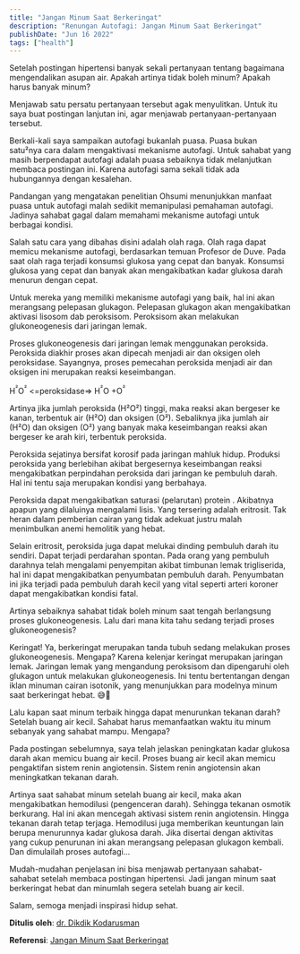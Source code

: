 ```yaml
---
title: "Jangan Minum Saat Berkeringat"
description: "Renungan Autofagi: Jangan Minum Saat Berkeringat"
publishDate: "Jun 16 2022"
tags: ["health"]
---
```


Setelah postingan hipertensi banyak sekali pertanyaan tentang bagaimana mengendalikan asupan air. Apakah artinya tidak boleh minum? Apakah harus banyak minum?

Menjawab satu persatu pertanyaan tersebut agak menyulitkan. Untuk itu saya buat postingan lanjutan ini, agar menjawab pertanyaan-pertanyaan tersebut.

Berkali-kali saya sampaikan autofagi bukanlah puasa. Puasa bukan satu²nya cara dalam mengaktivasi mekanisme autofagi. Untuk sahabat yang masih berpendapat autofagi adalah puasa sebaiknya tidak melanjutkan membaca postingan ini. Karena autofagi sama sekali tidak ada hubungannya dengan kesalehan.

Pandangan yang mengatakan penelitian Ohsumi menunjukkan manfaat puasa untuk autofagi malah sedikit memanipulasi pemahaman autofagi. Jadinya sahabat gagal dalam memahami mekanisme autofagi untuk berbagai kondisi.

Salah satu cara yang dibahas disini adalah olah raga. Olah raga dapat memicu mekanisme autofagi, berdasarkan temuan Profesor de Duve. Pada saat olah raga terjadi konsumsi glukosa yang cepat dan banyak. Konsumsi glukosa yang cepat dan banyak akan mengakibatkan kadar glukosa darah menurun dengan cepat.

Untuk mereka yang memiliki mekanisme autofagi yang baik, hal ini akan merangsang pelepasan glukagon. Pelepasan glukagon akan mengakibatkan aktivasi lisosom dab peroksisom. Peroksisom akan melakukan glukoneogenesis dari jaringan lemak.

Proses glukoneogenesis dari jaringan lemak menggunakan peroksida. Peroksida diakhir proses akan dipecah menjadi air dan oksigen oleh peroksidase. Sayangnya, proses pemecahan peroksida menjadi air dan oksigen ini merupakan reaksi keseimbangan.

H<sup>²</sup>O<sup>²</sup> <=peroksidase=> H<sup>²</sup>O +O<sup>²</sup>

Artinya jika jumlah peroksida (H²O²) tinggi, maka reaksi akan bergeser ke kanan, terbentuk air (H²O) dan oksigen (O²). Sebaliknya jika jumlah air (H²O) dan oksigen (O²) yang banyak maka keseimbangan reaksi akan bergeser ke arah kiri, terbentuk peroksida.

Peroksida sejatinya bersifat korosif pada jaringan mahluk hidup. Produksi peroksida yang berlebihan akibat bergesernya keseimbangan reaksi mengakibatkan perpindahan peroksida dari jaringan ke pembuluh darah. Hal ini tentu saja merupakan kondisi yang berbahaya.

Peroksida dapat mengakibatkan saturasi (pelarutan) protein . Akibatnya apapun yang dilaluinya mengalami lisis. Yang tersering adalah eritrosit. Tak heran dalam pemberian cairan yang tidak adekuat justru malah menimbulkan anemi hemolitik yang hebat.

Selain eritrosit, peroksida juga dapat melukai dinding pembuluh darah itu sendiri. Dapat terjadi perdarahan spontan. Pada orang yang pembuluh darahnya telah mengalami penyempitan akibat timbunan lemak trigliserida, hal ini dapat mengakibatkan penyumbatan pembuluh darah. Penyumbatan ini jika terjadi pada pembuluh darah kecil yang vital seperti arteri koroner dapat mengakibatkan kondisi fatal.

Artinya sebaiknya sahabat tidak boleh minum saat tengah berlangsung proses glukoneogenesis. Lalu dari mana kita tahu sedang terjadi proses glukoneogenesis?

Keringat! Ya, berkeringat merupakan tanda tubuh sedang melakukan proses glukoneogenesis. Mengapa? Karena kelenjar keringat merupakan jaringan lemak. Jaringan lemak yang mengandung peroksisom dan dipengaruhi oleh glukagon untuk melakukan glukoneogenesis. Ini tentu bertentangan dengan iklan minuman cairan isotonik, yang menunjukkan para modelnya minum saat berkeringat hebat. 😅🙏

Lalu kapan saat minum terbaik hingga dapat menurunkan tekanan darah? Setelah buang air kecil. Sahabat harus memanfaatkan waktu itu minum sebanyak yang sahabat mampu. Mengapa?

Pada postingan sebelumnya, saya telah jelaskan peningkatan kadar glukosa darah akan memicu buang air kecil. Proses buang air kecil akan memicu pengaktifan sistem renin angiotensin. Sistem renin angiotensin akan meningkatkan tekanan darah.

Artinya saat sahabat minum setelah buang air kecil, maka akan mengakibatkan hemodilusi (pengenceran darah). Sehingga tekanan osmotik berkurang. Hal ini akan mencegah aktivasi sistem renin angiotensin. Hingga tekanan darah tetap terjaga. Hemodilusi juga memberikan keuntungan lain berupa menurunnya kadar glukosa darah. Jika disertai dengan aktivitas yang cukup penurunan ini akan merangsang pelepasan glukagon kembali. Dan dimulailah proses autofagi...

Mudah-mudahan penjelasan ini bisa menjawab pertanyaan sahabat-sahabat setelah membaca postingan hipertensi. Jadi jangan minum saat berkeringat hebat dan minumlah segera setelah buang air kecil.

Salam, semoga menjadi inspirasi hidup sehat.


**Ditulis oleh**: [dr. Dikdik Kodarusman](https://web.facebook.com/dikdik.kodarusman/)

**Referensi**: [Jangan Minum Saat Berkeringat](https://web.facebook.com/dikdik.kodarusman/posts/pfbid02krW11zV65MWCfbuJGFrhUzDwaD2KQPDcWQK4ePgc4o9RypM2FVNoqGXcERn49k1al?__cft__[0]=AZX13zB0EzZVyq6mxJK_2Rx41MnzIWkdZVprcsWoDLoC5nrfUmIT6PsGkNd2j97UkMeFZwS3EH1B_KZQn3NLGtePO-VllEvKmpQ26RsZBY97nS9Zp4736zg_OIcIzdDoLx3YI-nXtJSWUjS0iNNzMiWa_DxhZWB-f5mEmt_lzSMSWcAI-Xsx5nwt_sj2Y8zFuuk&__tn__=%2CO%2CP-R)
